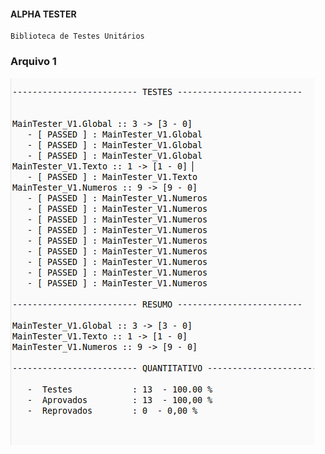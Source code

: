 #### ALPHA TESTER


	Biblioteca de Testes Unitários
 

### Arquivo 1

![Teste_1](https://github.com/luandkg/AlphaTester/blob/master/images/teste1.png)


